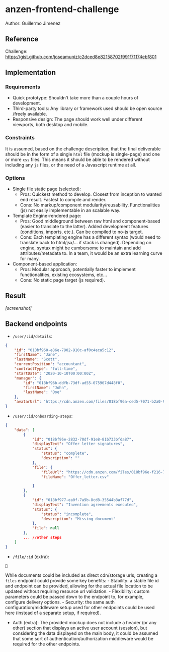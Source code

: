 # anzen-frontend-challenge
Author: Guillermo Jimenez

## Reference
Challenge: https://gist.github.com/joseamuniz/c2dced8e82158702f991f71174ebf801

## Implementation
### Requirements
- Quick prototype: Shouldn't take more than a couple hours of development.
- Third-party tools: Any library or framework used should be open source /freely available.
- Responsive design: The page should work well under different viewports, both desktop and mobile.
### Constraints
It is assumed, based on the challenge description, that the final deliverable should be in the form of a single `html` file (mockup is single-page) and one or more `css` files. This means it should be able to be rendered without including any `js` files, or the need of a Javascript runtime at all.
### Options
- Single file static page (selected):
    - Pros: Quickest method to develop. Closest from inception to wanted end result. Fastest to compile and render.
    - Cons: No markup/component modularity/reusability. Functionalities (js) not easily implementable in an scalable way.
- Template Engine-rendered page:
    - Pros: Good middleground between raw html and component-based (easier to translate to the latter). Added development features (conditions, imports, etc.). Can be compiled to no-js target.
    - Cons: Each templating engine has a different syntax (would need to translate back to html/jsx/... if stack is changed). Depending on engine, syntax might be cumbersome to maintain and add attributes/metadata to. In a team, it would be an extra learning curve for many.
- Component-based application:
    - Pros: Modular approach, potentially faster to implement functionalities, existing ecosystems, etc...
    - Cons: No static page target (js required).

## Result
_[screenshot]_

## Backend endpoints
- `/user/:id/details`:
```json
{
    "id": "018bf960-e86e-7902-910c-af0c4eca5c12",
    "firstName": "Jane",
    "lastName": "Scott",
    "currentPosition": "accountant",
    "contractType": "full-time",
    "startDate": "2020-10-10T00:00:00Z",
    "manager": {
        "id": "018bf96b-ddfb-73df-ad55-075967d448f0",
        "firstName": "John",
        "lastName": "Doe"
    },
    "avatarUrl": "https://cdn.anzen.com/files/018bf96a-ced5-7071-b2a0-90d9a624de7b"
}
```
- `/user/:id/onboarding-steps`: 
```json
{
    "data": [
        {
            "id": "018bf96e-2832-70df-91e8-81b733bfda87",
            "displayText": "Offer letter signatures",
            "status": {
                "status": "complete",
                "description": ""
            },
            "file": {
                "fileUrl": "https://cdn.anzen.com/files/018bf96e-f216-7ff1-a548-fd1ed35bb8ce",
                "fileName": "Offer_letter.csv"

            }
        },
        {
            "id": "018bf977-ea0f-7a9b-8cd8-35544b8af77d",
            "displayText": "Invention agreements executed",
            "status": {
                "status": "incomplete",
                "description": "Missing document"
            },
            "file": null
        },
        ... //other steps
    ]
}
```
- `/file/:id` (extra): 
```
📄
```
While documents could be included as direct cdn/storage urls, creating a `files` endpoint could provide some key benefits:
    - Stability: a stable file id and endpoint can be provided, allowing for the actual file location to be updated without requiring resource url validation.
    - Flexibility: custom parameters could be passed down to the endpoint to, for example, configure delivery options.
    - Security: the same auth configuration/middleware setup used for other endpoints could be used here (instead of a separate setup, if required).
- Auth (extra): The provided mockup does not include a header (or any other) section that displays an active user account (session), but considering the data displayed on the main body, it could be assumed that some sort of authentication/authorization middleware would be required for the other endpoints.
